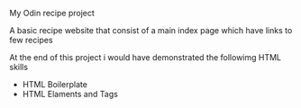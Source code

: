 My Odin recipe project

A basic recipe website that consist of a main index page which have links to few recipes

At the end of this project i would have demonstrated the followimg HTML skills
- HTML Boilerplate
- HTML Elaments and Tags 
